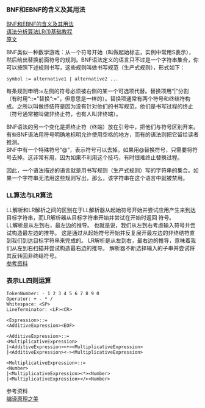 ### BNF和EBNF的含义及其用法

[BNF和EBNF的含义及其用法](https://blog.csdn.net/bensnake/article/details/39368625)  
[语法分析算法LR(1)基础教程](https://blog.csdn.net/u014287775/article/details/56014810)  
[原文](https://www.garshol.priv.no/download/text/bnf.html)  

BNF类似一种数学游戏：从一个符号开始（叫做起始标志，实例中常用S表示），然后给出替换前面符号的规则。BNF语法定义的语言只不过是一个字符串集合，你可以按照下述规则书写，这些规则叫做书写规范（生产式规则），形式如下：  
```
symbol := alternative1 | alternative2 ...   
```
每条规则申明:=左侧的符号必须被右侧的某一个可选项代替。替换项用“|”分割（有时用“::=”替换“:=”，但意思是一样的）。替换项通常有两个符号和终结符构成。之所以叫做终结符是因为没有针对他们的书写规范，他们是书写过程的终止（符号通常被叫做非终止符，也有人叫非终端）。 

BNF语法的另一个变化是把终止符（终端）放在引号中，把他们与符号区别开来。有些BNF语法用符号明确地标明允许使用空格的地方，而有的语法则把它留给读者推测。  
BNF中有一个特殊符号“@”，表示符号可以去掉。如果用@替换符号，只需要将符号去掉。这非常有用，因为如果不利用这个技巧，有时很难终止替换过程。

因此，一个语法描述的语言就是用书写规则（生产式规则）写的字符串的集合。如果一个字符串无法用这些规则写出，那么，该字符串在这个语言中就被禁用。  

### LL算法与LR算法  
LL解析和LR解析之间的区别在于LL解析器从起始符号开始并尝试应用产生来到达目标字符串，而LR解析器从目标字符串开始并尝试在开始时返回 符号。  
LL解析是从左到右，最左边的推导。 也就是说，我们从左到右考虑输入符号并尝试构造最左边的推导。 这是通过从起始符号开始并反复展开最左边的非终结符直到我们到达目标字符串来完成的。 LR解析是从左到右，最右边的推导，意味着我们从左到右扫描并尝试构造最右边的推导。 解析器不断选择输入的子串并尝试将其反转回非终结符号。  
[参考资料](https://www.itranslater.com/qa/details/2121693460326515712)


### 表示LL四则运算
```
TokenNumber: · 1 2 3 4 5 6 7 8 9 0 
Operator: + - * / 
Whitespace: <SP>  
LineTerminator: <LF><CR>  
```

```
<Expression>::=  
<AdditiveExpression><EOF>

<AdditiveExpression>::=  
<MultiplicativeExpression>  
|<AdditiveExpression><+><MultiplicativeExpression>  
|<AdditiveExpression><-><MultiplicativeExpression>  

<MultiplicativeExpression>::=  
<Number>  
|<MultiplicativeExpression><*><Number>  
|<MultiplicativeExpression></><Number> 
```

参考资料  
[编译原理之美](https://time.geekbang.org/column/article/138385)
